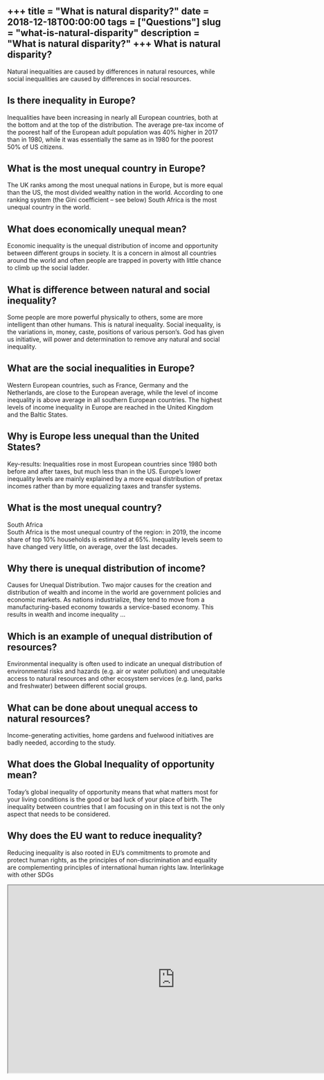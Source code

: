 +++
title = "What is natural disparity?"
date = 2018-12-18T00:00:00
tags = ["Questions"]
slug = "what-is-natural-disparity"
description = "What is natural disparity?"
+++
What is natural disparity?
--------------------------

Natural inequalities are caused by differences in natural resources, while social inequalities are caused by differences in social resources.

Is there inequality in Europe?
------------------------------

Inequalities have been increasing in nearly all European countries, both at the bottom and at the top of the distribution. The average pre-tax income of the poorest half of the European adult population was 40% higher in 2017 than in 1980, while it was essentially the same as in 1980 for the poorest 50% of US citizens.

What is the most unequal country in Europe?
-------------------------------------------

The UK ranks among the most unequal nations in Europe, but is more equal than the US, the most divided wealthy nation in the world. According to one ranking system (the Gini coefficient – see below) South Africa is the most unequal country in the world.

What does economically unequal mean?
------------------------------------

Economic inequality is the unequal distribution of income and opportunity between different groups in society. It is a concern in almost all countries around the world and often people are trapped in poverty with little chance to climb up the social ladder.

What is difference between natural and social inequality?
---------------------------------------------------------

Some people are more powerful physically to others, some are more intelligent than other humans. This is natural inequality. Social inequality, is the variations in, money, caste, positions of various person’s. God has given us initiative, will power and determination to remove any natural and social inequality.

What are the social inequalities in Europe?
-------------------------------------------

Western European countries, such as France, Germany and the Netherlands, are close to the European average, while the level of income inequality is above average in all southern European countries. The highest levels of income inequality in Europe are reached in the United Kingdom and the Baltic States.

Why is Europe less unequal than the United States?
--------------------------------------------------

Key-results: Inequalities rose in most European countries since 1980 both before and after taxes, but much less than in the US. Europe’s lower inequality levels are mainly explained by a more equal distribution of pretax incomes rather than by more equalizing taxes and transfer systems.

What is the most unequal country?
---------------------------------

South Africa  
South Africa is the most unequal country of the region: in 2019, the income share of top 10% households is estimated at 65%. Inequality levels seem to have changed very little, on average, over the last decades.

Why there is unequal distribution of income?
--------------------------------------------

Causes for Unequal Distribution. Two major causes for the creation and distribution of wealth and income in the world are government policies and economic markets. As nations industrialize, they tend to move from a manufacturing-based economy towards a service-based economy. This results in wealth and income inequality …

Which is an example of unequal distribution of resources?
---------------------------------------------------------

Environmental inequality is often used to indicate an unequal distribution of environmental risks and hazards (e.g. air or water pollution) and unequitable access to natural resources and other ecosystem services (e.g. land, parks and freshwater) between different social groups.

What can be done about unequal access to natural resources?
-----------------------------------------------------------

Income-generating activities, home gardens and fuelwood initiatives are badly needed, according to the study.

What does the Global Inequality of opportunity mean?
----------------------------------------------------

Today’s global inequality of opportunity means that what matters most for your living conditions is the good or bad luck of your place of birth. The inequality between countries that I am focusing on in this text is not the only aspect that needs to be considered.

Why does the EU want to reduce inequality?
------------------------------------------

Reducing inequality is also rooted in EU’s commitments to promote and protect human rights, as the principles of non-discrimination and equality are complementing principles of international human rights law. Interlinkage with other SDGs

<iframe allow="accelerometer; autoplay; clipboard-write; encrypted-media; gyroscope; picture-in-picture" allowfullscreen="" class="__youtube_prefs__  epyt-is-override  no-lazyload" data-no-lazy="1" data-origheight="433" data-origwidth="770" data-skipgform_ajax_framebjll="" height="433" id="_ytid_58787" loading="lazy" src="https://www.youtube.com/embed/dW-6UIlXjhU?enablejsapi=1&autoplay=0&cc_load_policy=0&cc_lang_pref=&iv_load_policy=1&loop=0&modestbranding=0&rel=1&fs=1&playsinline=0&autohide=2&theme=dark&color=red&controls=1&" title="YouTube player" width="770"></iframe>